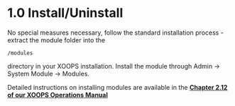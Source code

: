 # 1.0 Install/Uninstall

No special measures necessary, follow the standard installation process - extract the module folder into the

```text
/modules
```

directory in your XOOPS installation. Install the module through Admin -&gt; System Module -&gt; Modules.

Detailed instructions on installing modules are available in the [**Chapter 2.12 of our XOOPS Operations Manual**](https://www.gitbook.com/book/xoops/xoops-operations-guide/)

